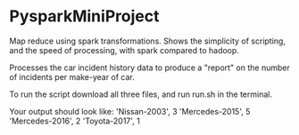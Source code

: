 # PysparkMiniProject
Map reduce using spark transformations. Shows the simplicity of scripting, and the speed of processing, with spark compared to hadoop.

Processes the car incident history data to produce a "report" on the number of incidents per make-year of car.

To run the script download all three files, and run run.sh in the terminal.

Your output should look like:
'Nissan-2003', 3
'Mercedes-2015', 5
'Mercedes-2016', 2
'Toyota-2017', 1
